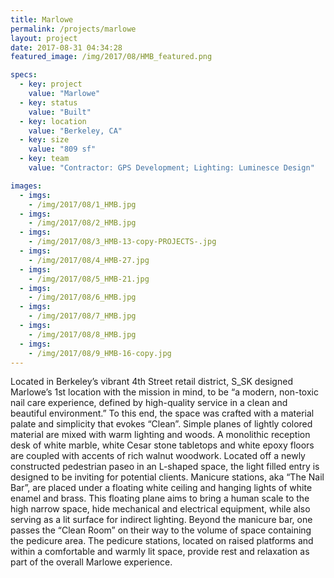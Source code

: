 ```yaml
---
title: Marlowe
permalink: /projects/marlowe
layout: project
date: 2017-08-31 04:34:28
featured_image: /img/2017/08/HMB_featured.png

specs:
  - key: project
    value: "Marlowe"
  - key: status
    value: "Built"
  - key: location
    value: "Berkeley, CA"
  - key: size
    value: "809 sf"
  - key: team
    value: "Contractor: GPS Development; Lighting: Luminesce Design"

images:
  - imgs: 
    - /img/2017/08/1_HMB.jpg
  - imgs: 
    - /img/2017/08/2_HMB.jpg
  - imgs: 
    - /img/2017/08/3_HMB-13-copy-PROJECTS-.jpg
  - imgs: 
    - /img/2017/08/4_HMB-27.jpg
  - imgs: 
    - /img/2017/08/5_HMB-21.jpg
  - imgs: 
    - /img/2017/08/6_HMB.jpg
  - imgs: 
    - /img/2017/08/7_HMB.jpg
  - imgs: 
    - /img/2017/08/8_HMB.jpg
  - imgs: 
    - /img/2017/08/9_HMB-16-copy.jpg
---
```


Located in Berkeley’s vibrant 4th Street retail district, S_SK designed Marlowe’s 1st location with the mission in mind, to be “a modern, non-toxic nail care experience, defined by high-quality service in a clean and beautiful environment.” To this end, the space was crafted with a material palate and simplicity that evokes “Clean”. Simple planes of lightly colored material are mixed with warm lighting and woods. A monolithic reception desk of white marble, white Cesar stone tabletops and white epoxy floors are coupled with accents of rich walnut woodwork. Located off a newly constructed pedestrian paseo in an L-shaped space, the light filled entry is designed to be inviting for potential clients. Manicure stations, aka “The Nail Bar”, are placed under a floating white ceiling and hanging lights of white enamel and brass. This floating plane aims to bring a human scale to the high narrow space, hide mechanical and electrical equipment, while also serving as a lit surface for indirect lighting. Beyond the manicure bar, one passes the “Clean Room” on their way to the volume of space containing the pedicure area. The pedicure stations, located on raised platforms and within a comfortable and warmly lit space, provide rest and relaxation as part of the overall Marlowe experience.
